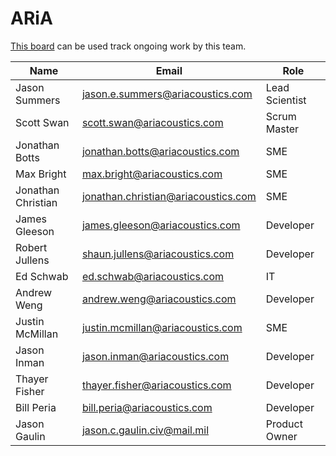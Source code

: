 # ARiA

[This board](https://gitlab.jatic.net/groups/jatic/aria/-/boards) can be used track ongoing work by this team.

| Name | Email | Role |
| ---- | ----- | ---- |
| Jason Summers | <jason.e.summers@ariacoustics.com> | Lead Scientist |
| Scott Swan | <scott.swan@ariacoustics.com> | Scrum Master |
| Jonathan Botts | <jonathan.botts@ariacoustics.com> | SME |
| Max Bright | <max.bright@ariacoustics.com> | SME |
| Jonathan Christian | <jonathan.christian@ariacoustics.com> | SME |
| James Gleeson | <james.gleeson@ariacoustics.com> | Developer |
| Robert Jullens | <shaun.jullens@ariacoustics.com> | Developer |
| Ed Schwab | <ed.schwab@ariacoustics.com> | IT |
| Andrew Weng | <andrew.weng@ariacoustics.com> | Developer |
| Justin McMillan | <justin.mcmillan@ariacoustics.com> | SME |
| Jason Inman | <jason.inman@ariacoustics.com> | Developer |
| Thayer Fisher | <thayer.fisher@ariacoustics.com> | Developer |
| Bill Peria | <bill.peria@ariacoustics.com> | Developer |
| Jason Gaulin | <jason.c.gaulin.civ@mail.mil> | Product Owner |
